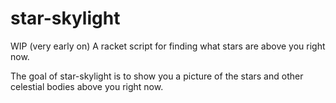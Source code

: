 # star-skylight
WIP (very early on) A racket script for finding what stars are above you right now.

The goal of star-skylight is to show you a picture of the stars and other celestial bodies above you right now.
